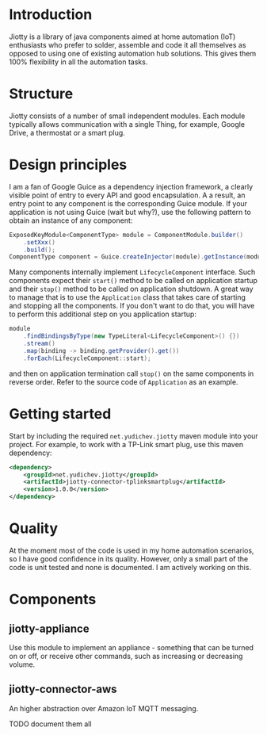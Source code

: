 # Introduction
Jiotty is a library of java components aimed at home automation (IoT) enthusiasts who prefer to solder, assemble and code it all themselves as opposed to using 
one of existing automation hub solutions. This gives them 100% flexibility in all the automation tasks.
# Structure
Jiotty consists of a number of small independent modules. Each module typically allows communication with a single Thing, for example, Google Drive, 
a thermostat or a smart plug.
# Design principles
I am a fan of Google Guice as a dependency injection framework, a clearly visible point of entry to every API and good
encapsulation. A a result, an entry point to any component is the corresponding Guice module. 
If your application is not using Guice (wait but why?), use the following pattern to obtain an instance
 of any component:
```java
ExposedKeyModule<ComponentType> module = ComponentModule.builder()
    .setXxx()
    .build();
ComponentType component = Guice.createInjector(module).getInstance(module.getExposedKey());
```
  
Many components internally implement `LifecycleComponent` interface. Such components expect their `start()` method to be called on application startup and their `stop()` 
method to be called on application shutdown. A great way to manage that is to use the `Application` class that takes care of starting and stopping all the 
components. If you don't want to do that, you will have to perform this additional step on you application startup:
```java
module
    .findBindingsByType(new TypeLiteral<LifecycleComponent>() {})
    .stream()
    .map(binding -> binding.getProvider().get())
    .forEach(LifecycleComponent::start);
```

and then on application termination call `stop()` on the same components in reverse order. Refer to the source code of `Application` as an example.

# Getting started
Start by including the required `net.yudichev.jiotty` maven module into your project. For example, to work with a TP-Link smart plug, 
use this maven dependency:
```xml
<dependency>
    <groupId>net.yudichev.jiotty</groupId>
    <artifactId>jiotty-connector-tplinksmartplug</artifactId>
    <version>1.0.0</version>
</dependency>
``` 
# Quality
At the moment most of the code is used in my home automation scenarios, so I have good confidence in its quality. 
However, only a small part of the code is unit tested and none is documented. 
I am actively working on this.
        
# Components
## jiotty-appliance
Use this module to implement an appliance - something that can be turned on or off, or receive other commands, such as increasing or decreasing volume.
## jiotty-connector-aws
An higher abstraction over Amazon IoT MQTT messaging.

TODO document them all
